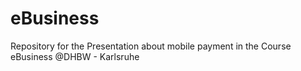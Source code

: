 # eBusiness
Repository for the Presentation about mobile payment in the Course eBusiness @DHBW - Karlsruhe
